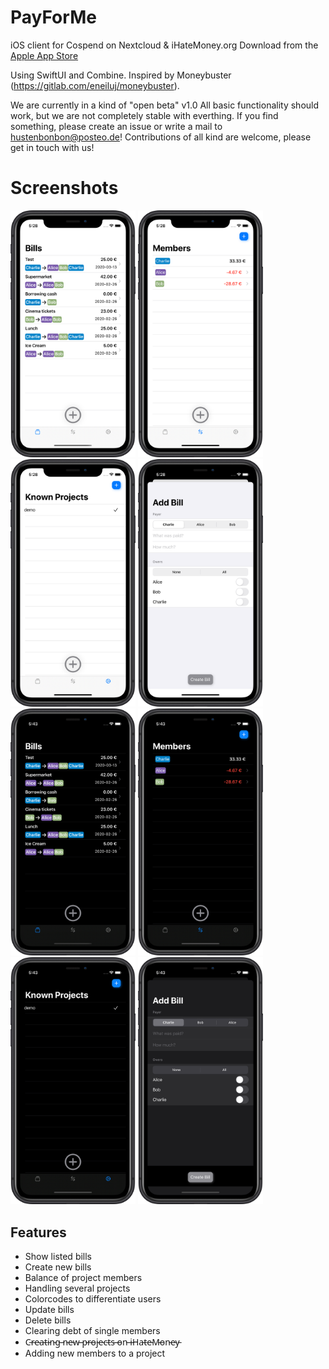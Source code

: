 # PayForMe
iOS client for Cospend on Nextcloud & iHateMoney.org
Download from the [Apple App Store](https://apps.apple.com/us/app/payforme/id1500428306?l=de&ls=1)

Using SwiftUI and Combine.
Inspired by Moneybuster (https://gitlab.com/eneiluj/moneybuster).

We are currently in a kind of "open beta" v1.0 All basic functionality should work, but we are not completely stable with everthing. If you find something, please create an issue or write a mail to hustenbonbon@posteo.de!
Contributions of all kind are welcome, please get in touch with us!

# Screenshots

<img src="/screenshots/lightmode/en-US/iPhone%2011-FirstScreen_framed.png?raw=true" width="200"/> <img src="/screenshots/lightmode/en-US/iPhone%2011-SecondScreen_framed.png?raw=true" width="200"/> <img src="/screenshots/lightmode/en-US/iPhone%2011-ThirdsScreen_framed.png?raw=true" width="200"/> <img src="/screenshots/lightmode/en-US/iPhone%2011-Add%20Bill_framed.png?raw=true" width="200"/>
<img src="/screenshots/darkmode/en-US/iPhone%2011-FirstScreen_framed.png?raw=true" width="200"/> <img src="/screenshots/darkmode/en-US/iPhone%2011-SecondScreen_framed.png?raw=true" width="200"/> <img src="/screenshots/darkmode/en-US/iPhone%2011-ThirdsScreen_framed.png?raw=true" width="200"/> <img src="/screenshots/darkmode/en-US/iPhone%2011-Add%20Bill_framed.png?raw=true" width="200"/>

## Features
* Show listed bills
* Create new bills
* Balance of project members
* Handling several projects
* Colorcodes to differentiate users
* Update bills
* Delete bills
* Clearing debt of single members
* C̵r̵e̵a̵t̵i̵n̵g̵ ̵n̵e̵w̵ ̵p̵r̵o̵j̵e̵c̵t̵s̵ ̵o̵n̵ ̵i̵H̵a̵t̵e̵M̵o̵n̵e̵y̵
* Adding new members to a project
